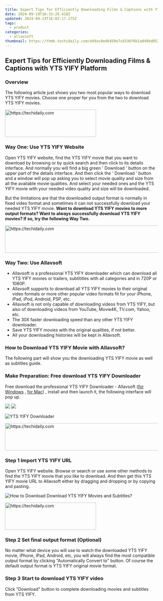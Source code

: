 ```yaml
---
title: Expert Tips for Efficiently Downloading Films & Captions with YTS YIFY Platform
date: 2024-09-19T16:33:29.418Z
updated: 2024-09-23T16:03:17.275Z
tags:
  - product
categories:
  - allavsoft
thumbnail: https://thmb.techidaily.com/d49ac0ed6459e7c8336f6b1a049bd052597f67371de84c07fa11e25ea749aee6.jpg
---
```


## Expert Tips for Efficiently Downloading Films & Captions with YTS YIFY Platform

### Overview

The following article just shows you two most popular ways to download YTS YIFY movies. Choose one proper for you from the two to download YTS YIFY movies.

<!-- affiliate ads begin -->
<a href="https://aligracehair.sjv.io/c/5597632/1997675/19272" target="_top" id="1997675">
  <img src="//a.impactradius-go.com/display-ad/19272-1997675" border="0" alt="https://techidaily.com" width="300" height="90"/>
</a>
<img height="0" width="0" src="https://aligracehair.sjv.io/i/5597632/1997675/19272" style="position:absolute;visibility:hidden;" border="0" />
<!-- affiliate ads end -->

### Way One: Use YTS YIFY Website

Open YTS YIFY website, find the YTS YIFY movie that you want to download by browsing or by quick search and then click to its details interface. And normally you will find a big green ' Download ' button on the upper part of the details interface. And then click the ' Download ' button and a window will pop up asking you to select movie quality and size from all the available movie qualities. And select your needed ones and the YTS YIFY movie with your needed video quality and size will be downloaded.

But the limitations are that the downloaded output format is normally in fixed video format and sometimes it can not successfully download your needed YTS YIFY movie. **Want to download YTS YIFY movies to more output formats? Want to always successfully download YTS YIFY movies? If so, try the following Way Two.**

<!-- affiliate ads begin -->
<a href="https://appsumo.8odi.net/c/5597632/2082542/7443" target="_top" id="2082542">
  <img src="//a.impactradius-go.com/display-ad/7443-2082542" border="0" alt="https://techidaily.com" width="728" height="90"/>
</a>
<img height="0" width="0" src="https://appsumo.8odi.net/i/5597632/2082542/7443" style="position:absolute;visibility:hidden;" border="0" />
<!-- affiliate ads end -->

### Way Two: Use Allavsoft

* Allavsoft is a professional YTS YIFY downloader which can download all YTS YIFY movies or trailers, subtititles with all categories and in 720P or 1080P.
* Allavsoft supports to download all YTS YIFY movies to their original video formats or more other popular video formats fit for your iPhone, iPad, iPod, Android, PSP, etc.
* Allavsoft is not only capable of downloading videos from YTS YIFY, but also of downloading videos from YouTube, Movie4K, TV.com, Yahoo, etc.
* The 30X faster downloading speed than any other YTS YIFY downloader.
* Save YTS YIFY movies with the original qualities, if not better.
* All your downloading histories will be kept in Allavsoft.

### How to Download YTS YIFY Movie with Allavsoft?

The following part will show you the downloading YTS YIFY movie as well as subtitles guide.

### Make Preparation: Free download YTS YIFY Downloader

Free download the professional YTS YIFY Downloader - Allavsoft ([for Windows](https://tools.techidaily.com/allavsoft/products/) , [for Mac](https://tools.techidaily.com/allavsoft/products/)) , install and then launch it, the following interface will pop up.

[![](https://www.allavsoft.com/how-to/../images/how-to/free-download-win.jpg)](https://tools.techidaily.com/allavsoft/products/) [![](https://www.allavsoft.com/how-to/../images/how-to/free-download-mac.jpg)](https://tools.techidaily.com/allavsoft/products/)

![YTS YIFY Downloader](https://www.allavsoft.com/how-to/../images/allavsoft/screen-shot-600.jpg)

<!-- affiliate ads begin -->
<a href="https://aligracehair.sjv.io/c/5597632/1997695/19272" target="_top" id="1997695">
  <img src="//a.impactradius-go.com/display-ad/19272-1997695" border="0" alt="https://techidaily.com" width="728" height="90"/>
</a>
<img height="0" width="0" src="https://aligracehair.sjv.io/i/5597632/1997695/19272" style="position:absolute;visibility:hidden;" border="0" />
<!-- affiliate ads end -->

### Step 1 Import YTS YIFY URL

Open YTS YIFY website. Browse or search or use some other methods to find the YTS YIFY movie that you like to download. And then get this YTS YIFY movie URL to Allavsoft either by dragging and dropping or by copying and pasting.

![How to Download Download YTS YIFY Movies and Subtitles?](https://www.allavsoft.com/how-to/../images/how-to/download-rtmp-video/download-rtmp-video.jpg)

<!-- affiliate ads begin -->
<a href="https://wigfever.sjv.io/c/5597632/2005184/22899" target="_top" id="2005184">
  <img src="//a.impactradius-go.com/display-ad/22899-2005184" border="0" alt="https://techidaily.com" width="300" height="90"/>
</a>
<img height="0" width="0" src="https://wigfever.sjv.io/i/5597632/2005184/22899" style="position:absolute;visibility:hidden;" border="0" />
<!-- affiliate ads end -->

### Step 2 Set final output format (Optional)

No matter what device you will use to watch the downloaded YTS YIFY movie, iPhone, iPad, Android, etc, you will always find the most compatible output format by clicking "Automatically Convert to" button. Of course the default output format is YTS YIFY original movie format.

### Step 3 Start to download YTS YIFY video

Click "Download" button to complete downloading movies and subtitles from YTS YIFY.

<ins class="adsbygoogle"
     style="display:block"
     data-ad-format="autorelaxed"
     data-ad-client="ca-pub-7571918770474297"
     data-ad-slot="1223367746"></ins>

<ins class="adsbygoogle"
     style="display:block"
     data-ad-client="ca-pub-7571918770474297"
     data-ad-slot="8358498916"
     data-ad-format="auto"
     data-full-width-responsive="true"></ins>



